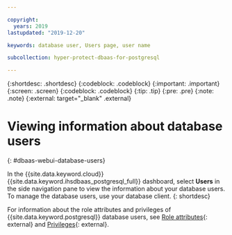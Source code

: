 ```yaml
---

copyright:
  years: 2019
lastupdated: "2019-12-20"

keywords: database user, Users page, user name

subcollection: hyper-protect-dbaas-for-postgresql

---
```


{:shortdesc: .shortdesc}
{:codeblock: .codeblock}
{:important: .important}
{:screen: .screen}
{:codeblock: .codeblock}
{:tip: .tip}
{:pre: .pre}
{:note: .note}
{:external: target="_blank" .external}

# Viewing information about database users
{: #dbaas-webui-database-users}

In the {{site.data.keyword.cloud}} {{site.data.keyword.ihsdbaas_postgresql_full}} dashboard, select **Users** in the side navigation pane to view the information about your database users. To manage the database users, use your database client.
{: shortdesc}

For information about the role attributes and privileges of {{site.data.keyword.postgresql}} database users, see [Role attributes](https://www.postgresql.org/docs/12/role-attributes.html){: external} and [Privileges](https://www.postgresql.org/docs/12/ddl-priv.html){: external}.
